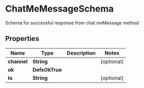 

# ChatMeMessageSchema

Schema for successful response from chat.meMessage method

## Properties

| Name | Type | Description | Notes |
|------------ | ------------- | ------------- | -------------|
|**channel** | **String** |  |  [optional] |
|**ok** | **DefsOkTrue** |  |  |
|**ts** | **String** |  |  [optional] |



